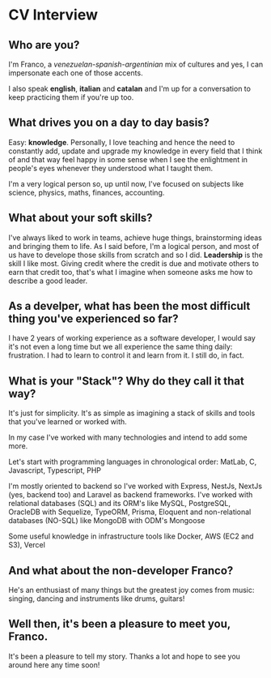 # CV Interview

## Who are you?

I'm Franco, a *venezuelan-spanish-argentinian* mix of cultures and yes, I can impersonate each one of those accents.

I also speak **english**, **italian** and **catalan** and I'm up for a conversation to keep practicing them if you're up too.

## What drives you on a day to day basis? 

Easy: **knowledge**. Personally, I love teaching and hence the need to constantly add, update and upgrade my knowledge in every field that I think of and that way feel happy in some sense when I see the enlightment in people's eyes whenever they understood what I taught them.

I'm a very logical person so, up until now, I've focused on subjects like science, physics, maths, finances, accounting.

## What about your soft skills?

I've always liked to work in teams, achieve huge things, brainstorming ideas and bringing them to life. As I said before, I'm a logical person, and most of us have to develope those skills from scratch and so I did. **Leadership** is the skill I like most. Giving credit where the credit is due and motivate others to earn that credit too, that's what I imagine when someone asks me how to describe a good leader.

## As a develper, what has been the most difficult thing you've experienced so far?

I have 2 years of working experience as a software developer, I would say it's not even a long time but we all experience the same thing daily: frustration. I had to learn to control it and learn from it. I still do, in fact.

## What is your "Stack"? Why do they call it that way?

It's just for simplicity. It's as simple as imagining a stack of skills and tools that you've learned or worked with. 

In my case I've worked with many technologies and intend to add some more.

Let's start with programming languages in chronological order: MatLab, C, Javascript, Typescript, PHP

I'm mostly oriented to backend so I've worked with Express, NestJs, NextJs (yes, backend too) and Laravel as backend frameworks. I've worked with relational databases (SQL) and its ORM's like MySQL, PostgreSQL, OracleDB with Sequelize, TypeORM, Prisma, Eloquent and non-relational databases (NO-SQL) like MongoDB with ODM's Mongoose

Some useful knowledge in infrastructure tools like Docker, AWS (EC2 and S3), Vercel

## And what about the non-developer Franco?

He's an enthusiast of many things but the greatest joy comes from music: singing, dancing and instruments like drums, guitars!

## Well then, it's been a pleasure to meet you, Franco.

It's been a pleasure to tell my story. Thanks a lot and hope to see you around here any time soon!
